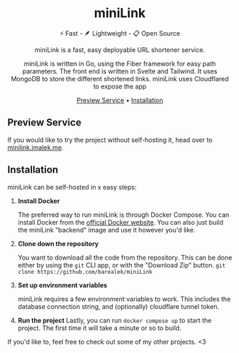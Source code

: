<!-- markdownlint-configure-file {
  "MD013": {
    "code_blocks": false,
    "tables": false
  },
  "MD033": false,
  "MD041": false
} -->

<div align="center">

# miniLink

⚡ Fast - 🪶 Lightweight - 📋 Open Source

miniLink is a fast, easy deployable URL shortener service. 

miniLink is written in Go, using the Fiber framework for easy path parameters.
The front end is written in Svelte and Tailwind.
It uses MongoDB to store the different shortened links. 
miniLink uses Cloudflared to expose the app

[Preview Service](#preview-service) 
•
[Installation](#installation) 

</div>

## Preview Service

If you would like to try the project without self-hosting it, head over to [minilink.imalek.me](https://minilink.imalek.me).


## Installation

miniLink can be self-hosted in x easy steps:

1. **Install Docker**

   The preferred way to run miniLink is through Docker Compose. You can install Docker from the [official Docker website](https://www.docker.com/).
   You can also just build the miniLink "backend" image and use it however you'd like.


2. **Clone down the repository**

   You want to download all the code from the repository. This can be done either by using the `git` CLI app, or with the "Download Zip" button.
   `git clone https://github.com/barealek/miniLink`


3. **Set up environment variables**

   miniLink requires a few environment variables to work. This includes the database connection string, and (optionally) cloudflare tunnel token.

4. **Run the project**
   Lastly, you can run `docker compose up` to start the project. The first time it will take a minute or so to build.


If you'd like to, feel free to check out some of my other projects. <3

